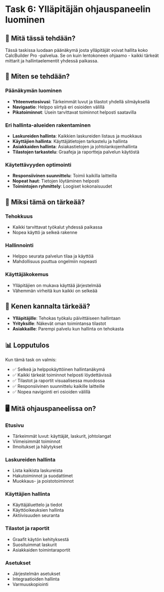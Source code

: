# Task 6: Ylläpitäjän ohjauspaneelin luominen

## 🎯 Mitä tässä tehdään?

Tässä taskissa luodaan päänäkymä josta ylläpitäjät voivat hallita koko CalcBuilder Pro -palvelua. Se
on kuin lentokoneen ohjaamo - kaikki tärkeät mittarit ja hallintaelementit yhdessä paikassa.

## 🔧 Miten se tehdään?

### Päänäkymän luominen

- **Yhteenvetosivusi**: Tärkeimmät luvut ja tilastot yhdellä silmäyksellä
- **Navigaatio**: Helppo siirtyä eri osioiden välillä
- **Pikatoiminnot**: Usein tarvittavat toiminnot helposti saatavilla

### Eri hallinta-alueiden rakentaminen

- **Laskureiden hallinta**: Kaikkien laskureiden listaus ja muokkaus
- **Käyttäjien hallinta**: Käyttäjätietojen tarkastelu ja hallinta
- **Asiakkaiden hallinta**: Asiakastietojen ja johtolankojenhallinta
- **Tilastojen tarkastelu**: Graafeja ja raportteja palvelun käytöstä

### Käytettävyyden optimointi

- **Responsiivinen suunnittelu**: Toimii kaikilla laitteilla
- **Nopeat haut**: Tietojen löytäminen helposti
- **Toimintojen ryhmittely**: Loogiset kokonaisuudet

## 🌟 Miksi tämä on tärkeää?

### Tehokkuus

- Kaikki tarvittavat työkalut yhdessä paikassa
- Nopea käyttö ja selkeä rakenne

### Hallinnointi

- Helppo seurata palvelun tilaa ja käyttöä
- Mahdollisuus puuttua ongelmiin nopeasti

### Käyttäjäkokemus

- Ylläpitäjien on mukava käyttää järjestelmää
- Vähemmän virheitä kun kaikki on selkeää

## 👥 Kenen kannalta tärkeää?

- **Ylläpitäjille**: Tehokas työkalu päivittäiseen hallintaan
- **Yrityksille**: Näkevät oman toimintansa tilastot
- **Asiakkaille**: Parempi palvelu kun hallinta on tehokasta

## 📊 Lopputulos

Kun tämä task on valmis:

- ✅ Selkeä ja helppokäyttöinen hallintanäkymä
- ✅ Kaikki tärkeät toiminnot helposti löydettävissä
- ✅ Tilastot ja raportit visuaalisessa muodossa
- ✅ Responsiivinen suunnittelu kaikille laitteille
- ✅ Nopea navigointi eri osioiden välillä

## 🖥️ Mitä ohjauspaneelissa on?

### Etusivu

- Tärkeimmät luvut: käyttäjät, laskurit, johtolangat
- Viimeisimmät toiminnot
- Ilmoitukset ja hälytykset

### Laskureiden hallinta

- Lista kaikista laskureista
- Hakutoiminnot ja suodattimet
- Muokkaus- ja poistotoiminnot

### Käyttäjien hallinta

- Käyttäjäluettelo ja tiedot
- Käyttöoikeuksien hallinta
- Aktiivisuuden seuranta

### Tilastot ja raportit

- Graafit käytön kehityksestä
- Suosituimmat laskurit
- Asiakkaiden toimintaraportit

### Asetukset

- Järjestelmän asetukset
- Integraatioiden hallinta
- Varmuuskopiointi
